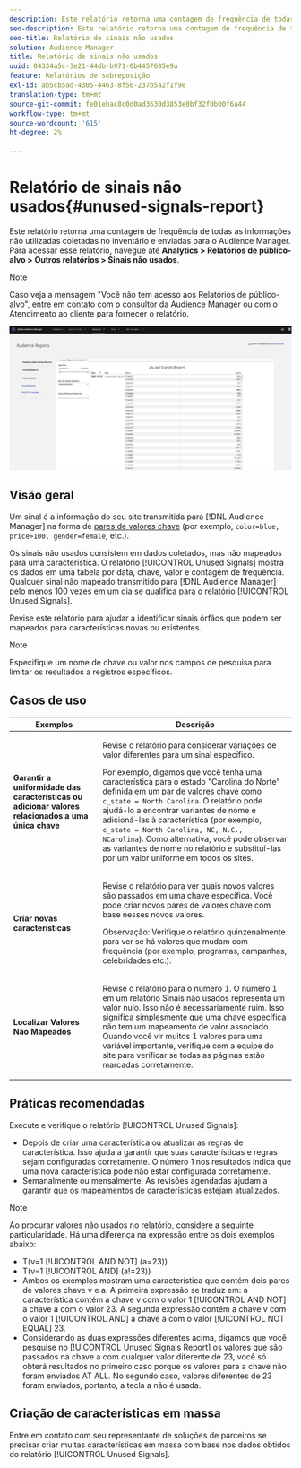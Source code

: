 ```yaml
---
description: Este relatório retorna uma contagem de frequência de todas as informações não utilizadas coletadas no inventário e enviadas para o Audience Manager.
seo-description: Este relatório retorna uma contagem de frequência de todas as informações não utilizadas coletadas no inventário e enviadas para o Audience Manager.
seo-title: Relatório de sinais não usados
solution: Audience Manager
title: Relatório de sinais não usados
uuid: 04334a5c-3e21-44db-b971-0b4457685e9a
feature: Relatórios de sobreposição
exl-id: ab5cb5ad-4305-4463-8f56-237b5a2f1f9e
translation-type: tm+mt
source-git-commit: fe01ebac8c0d0ad3630d3853e0bf32f0b00f6a44
workflow-type: tm+mt
source-wordcount: '615'
ht-degree: 2%

---
```


# Relatório de sinais não usados{#unused-signals-report}

Este relatório retorna uma contagem de frequência de todas as informações não utilizadas coletadas no inventário e enviadas para o Audience Manager. Para acessar esse relatório, navegue até **Analytics > Relatórios de público-alvo > Outros relatórios > Sinais não usados**.

>[!NOTE]
>
>Caso veja a mensagem &quot;Você não tem acesso aos Relatórios de público-alvo&quot;, entre em contato com o consultor da Audience Manager ou com o Atendimento ao cliente para fornecer o relatório.

![Captura de tela do Relatório de sinais não usados](/help/using/reporting/dynamic-reports/assets/unused-signals.png)

## Visão geral

Um sinal é a informação do seu site transmitida para [!DNL Audience Manager] na forma de [pares de valores chave](../../reference/key-value-pairs-explained.md) (por exemplo, `color=blue, price>100, gender=female`, etc.).

Os sinais não usados consistem em dados coletados, mas não mapeados para uma característica. O relatório [!UICONTROL Unused Signals] mostra os dados em uma tabela por data, chave, valor e contagem de frequência. Qualquer sinal não mapeado transmitido para [!DNL Audience Manager] pelo menos 100 vezes em um dia se qualifica para o relatório [!UICONTROL Unused Signals].

Revise este relatório para ajudar a identificar sinais órfãos que podem ser mapeados para características novas ou existentes.

>[!NOTE]
>
>Especifique um nome de chave ou valor nos campos de pesquisa para limitar os resultados a registros específicos.

## Casos de uso

<table id="table_E5EE0EC078E14EF4B197243488517A2D"> 
 <thead> 
  <tr> 
   <th colname="col1" class="entry"> Exemplos </th> 
   <th colname="col2" class="entry"> Descrição </th> 
  </tr> 
 </thead>
 <tbody> 
  <tr> 
   <td colname="col1"> <p><b>Garantir a uniformidade das características ou adicionar valores relacionados a uma única chave</b> </p> </td> 
   <td colname="col2"> <p>Revise o relatório para considerar variações de valor diferentes para um sinal específico. </p> <p>Por exemplo, digamos que você tenha uma característica para o estado "Carolina do Norte" definida em um par de valores chave como <code> c_state = North Carolina</code>. O relatório pode ajudá-lo a encontrar variantes de nome e adicioná-las à característica (por exemplo, <code> c_state = North Carolina, NC, N.C., NCarolina</code>). Como alternativa, você pode observar as variantes de nome no relatório e substituí-las por um valor uniforme em todos os sites. </p> <p> </p> </td> 
  </tr> 
  <tr> 
   <td colname="col1"> <p><b>Criar novas características</b> </p> </td> 
   <td colname="col2"> <p>Revise o relatório para ver quais novos valores são passados em uma chave específica. Você pode criar novos pares de valores chave com base nesses novos valores. </p> <p> <p>Observação:  Verifique o relatório quinzenalmente para ver se há valores que mudam com frequência (por exemplo, programas, campanhas, celebridades etc.). </p> </p> </td> 
  </tr> 
  <tr> 
   <td colname="col1"> <p><b>Localizar Valores Não Mapeados</b> </p> </td> 
   <td colname="col2"> <p>Revise o relatório para o número 1. O número 1 em um relatório <span class="wintitle"> Sinais não usados</span> representa um valor nulo. Isso não é necessariamente ruim. Isso significa simplesmente que uma chave específica não tem um mapeamento de valor associado. Quando você vir muitos 1 valores para uma variável importante, verifique com a equipe do site para verificar se todas as páginas estão marcadas corretamente. </p> </td> 
  </tr> 
 </tbody> 
</table>

## Práticas recomendadas

Execute e verifique o relatório [!UICONTROL Unused Signals]:

* Depois de criar uma característica ou atualizar as regras de característica. Isso ajuda a garantir que suas características e regras sejam configuradas corretamente. O número 1 nos resultados indica que uma nova característica pode não estar configurada corretamente.
* Semanalmente ou mensalmente. As revisões agendadas ajudam a garantir que os mapeamentos de características estejam atualizados.

>[!NOTE]
>
>Ao procurar valores não usados no relatório, considere a seguinte particularidade. Há uma diferença na expressão entre os dois exemplos abaixo:

* T(v=1 [!UICONTROL AND NOT] (a=23))
* T(v=1 [!UICONTROL AND] (a!=23))
* Ambos os exemplos mostram uma característica que contém dois pares de valores chave v e a. A primeira expressão se traduz em: a característica contém a chave v com o valor 1 [!UICONTROL AND NOT] a chave a com o valor 23. A segunda expressão contém a chave v com o valor 1 [!UICONTROL AND] a chave a com o valor [!UICONTROL NOT EQUAL] 23.
* Considerando as duas expressões diferentes acima, digamos que você pesquise no [!UICONTROL Unused Signals Report] os valores que são passados na chave a com qualquer valor diferente de 23, você só obterá resultados no primeiro caso porque os valores para a chave não foram enviados AT ALL. No segundo caso, valores diferentes de 23 foram enviados, portanto, a tecla a não é usada.

## Criação de características em massa

Entre em contato com seu representante de soluções de parceiros se precisar criar muitas características em massa com base nos dados obtidos do relatório [!UICONTROL Unused Signals].
